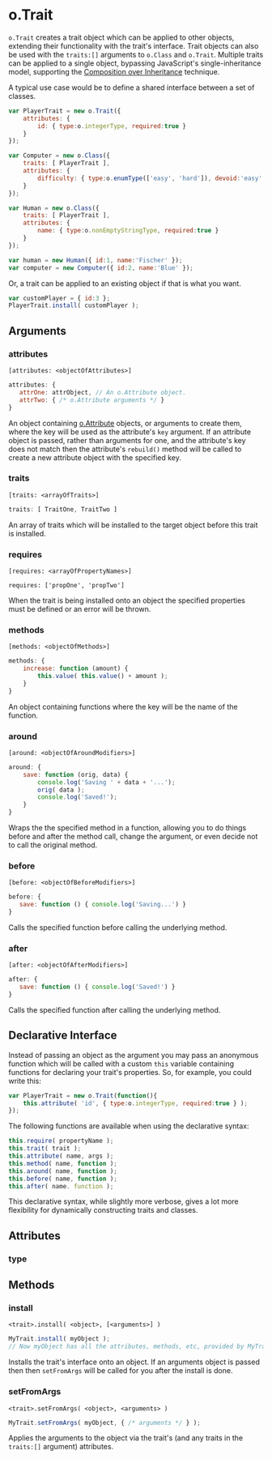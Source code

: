 # o.Trait

`o.Trait` creates a trait object which can be applied to other objects,
extending their functionality with the trait's interface.  Trait objects
can also be used with the `traits:[]` arguments to `o.Class` and `o.Trait`.
Multiple traits can be applied to a single object, bypassing JavaScript's
single-inheritance model, supporting the
[Composition over Inheritance](http://en.wikipedia.org/wiki/Composition_over_inheritance)
technique.

A typical use case would be to define a shared interface between a set of classes.

```js
var PlayerTrait = new o.Trait({
    attributes: {
        id: { type:o.integerType, required:true }
    }
});

var Computer = new o.Class({
    traits: [ PlayerTrait ],
    attributes: {
        difficulty: { type:o.enumType(['easy', 'hard']), devoid:'easy' }
    }
});

var Human = new o.Class({
    traits: [ PlayerTrait ],
    attributes: {
        name: { type:o.nonEmptyStringType, required:true }
    }
});

var human = new Human({ id:1, name:'Fischer' });
var computer = new Computer({ id:2, name:'Blue' });
```

Or, a trait can be applied to an existing object if that is what you want.

```js
var customPlayer = { id:3 };
PlayerTrait.install( customPlayer );
```

## Arguments

### attributes

    [attributes: <objectOfAttributes>]

```js
attributes: {
   attrOne: attrObject, // An o.Attribute object.
   attrTwo: { /* o.Attribute arguments */ }
}
```

An object containing [o.Attribute](o-Attribute.md) objects, or arguments to create them,
where the key will be used as the attribute's `key` argument.  If an attribute object
is passed, rather than arguments for one, and the attribute's key does not match then
the attribute's `rebuild()` method will be called to create a new attribute object with
the specified key.

### traits

    [traits: <arrayOfTraits>]

```js
traits: [ TraitOne, TraitTwo ]
```

An array of traits which will be installed to the target object before this trait is installed.

### requires

    [requires: <arrayOfPropertyNames>]

```javscript
requires: ['propOne', 'propTwo']
```

When the trait is being installed onto an object the specified properties must be defined or
an error will be thrown.

### methods

    [methods: <objectOfMethods>]

```js
methods: {
    increase: function (amount) {
        this.value( this.value() + amount );
    }
}
```

An object containing functions where the key will be the name of the function.

### around

    [around: <objectOfAroundModifiers>]

```js
around: {
    save: function (orig, data) {
        console.log('Saving ' + data + '...');
        orig( data );
        console.log('Saved!');
    }
}
```

Wraps the the specified method in a function, allowing you to do things before and
after the method call, change the argument, or even decide not to call the original method.

### before

    [before: <objectOfBeforeModifiers>]

```js
before: {
   save: function () { console.log('Saving...') }
}
```

Calls the specified function before calling the underlying method.

### after

    [after: <objectOfAfterModifiers>]

```js
after: {
   save: function () { console.log('Saved!') }
}
```

Calls the specified function after calling the underlying method.

## Declarative Interface

Instead of passing an object as the argument you may pass an anonymous function
which will be called with a custom `this` variable containing functions for
declaring your trait's properties.  So, for example, you could write this:

```js
var PlayerTrait = new o.Trait(function(){
    this.attribute( 'id', { type:o.integerType, required:true } );
});
```

The following functions are available when using the declarative syntax:

```js
this.require( propertyName );
this.trait( trait );
this.attribute( name, args );
this.method( name, function );
this.around( name, function );
this.before( name, function );
this.after( name. function );
```

This declarative syntax, while slightly more verbose, gives a lot more
flexibility for dynamically constructing traits and classes.

## Attributes

### type

## Methods

### install

    <trait>.install( <object>, [<arguments>] )

```js
MyTrait.install( myObject );
// Now myObject has all the attributes, methods, etc, provided by MyTrait.
```

Installs the trait's interface onto an object.  If an arguments object is passed then
then `setFromArgs` will be called for you after the install is done.

### setFromArgs

    <trait>.setFromArgs( <object>, <arguments> )

```js
MyTrait.setFromArgs( myObject, { /* arguments */ } );
```

Applies the arguments to the object via the trait's (and any traits in the
`traits:[]` argument) attributes.


